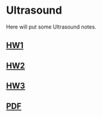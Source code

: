 # Ultrasound

Here will put some Ultrasound notes.

## [HW1](HW1)

## [HW2](HW2)

## [HW3](HW3)

## [PDF](https://mailntustedutw-my.sharepoint.com/:f:/g/personal/m11107309_ms_ntust_edu_tw/Em32z8GDuThEjSPyW64hsiIBiXALDJ1m5aMlVAaf9ZdvgA?e=saLzIR)
